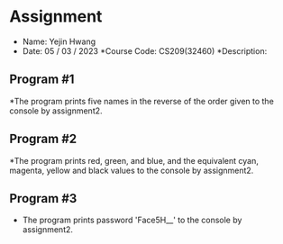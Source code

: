 # Assignment
+ Name: Yejin Hwang
+ Date: 05 / 03 / 2023
*Course Code: CS209(32460)
*Description: 

## Program #1
*The program prints five names in the reverse of the order given to the console by assignment2.

## Program #2
*The program prints red, green, and blue, and the equivalent cyan, magenta, yellow and black values to the console by assignment2.

## Program #3
* The program prints password 'Face5H__' to the console by assignment2.
